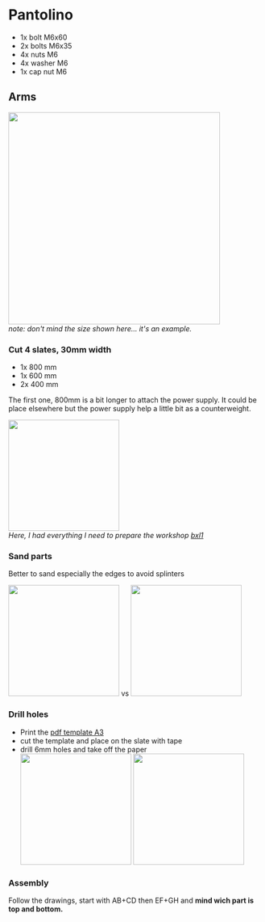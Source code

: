 # Pantolino

- 1x bolt M6x60
- 2x bolts M6x35
- 4x nuts M6
- 4x washer M6
- 1x cap nut M6

## Arms
<img src="https://user-images.githubusercontent.com/12049360/30387405-b1478f8a-98ac-11e7-88d5-8428b3e0ea4d.png" height="420"></img>  
*note: don't mind the size shown here... it's an example.*

### Cut 4 slates, 30mm width
  - 1x 800 mm
  - 1x 600 mm
  - 2x 400 mm  

The first one, 800mm is a bit longer to attach the power supply. It could be place elsewhere but the power supply help a little bit as a counterweight.

<img src="https://user-images.githubusercontent.com/12049360/30068501-46697920-925e-11e7-9a8d-e93b50f3ea57.jpg" height="220"></img>  
*Here, I had everything I need to prepare the workshop [bxl1](https://github.com/openfab-lab/chic2.0/blob/pantolino/03BXL/2017-04-30-bxl1.md#contenu-du-workshop)*
### Sand parts  
Better to sand especially the edges to avoid splinters   

<img src="https://user-images.githubusercontent.com/12049360/30068675-c6a146cc-925e-11e7-9093-bc30cfde4b10.jpg" height="220"></img> vs
<img src="https://user-images.githubusercontent.com/12049360/30112917-3e440e30-9313-11e7-8acf-e4f7f97b3890.png" height="220"></img>
### Drill holes
- Print the [pdf template A3](/Production%20ready/PantoL-Gabarit.pdf)
- cut the template and place on the slate with tape
- drill 6mm holes and take off the paper  
<img src="https://user-images.githubusercontent.com/12049360/30068666-bd69449c-925e-11e7-9220-e7f3c2340c2c.jpg" height="220"></img>
<img src="https://user-images.githubusercontent.com/12049360/30068671-c145a0d8-925e-11e7-8846-cb2e644b3329.jpg" height="220"></img>

### Assembly

Follow the drawings, start with AB+CD then EF+GH and **mind wich part is top and bottom.**
